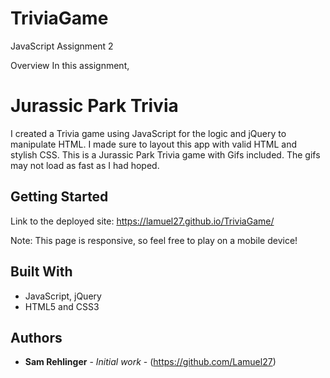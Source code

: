 # TriviaGame
JavaScript Assignment 2



Overview
In this assignment, 
# Jurassic Park Trivia

I created a Trivia game using JavaScript for the logic and jQuery to manipulate HTML. I made sure to layout this app with valid HTML and stylish CSS.
This is a Jurassic Park Trivia game with Gifs included.
The gifs may not load as fast as I had hoped.

## Getting Started

Link to the deployed site:
https://lamuel27.github.io/TriviaGame/

Note: This page is responsive, so feel free to play on a mobile device!

## Built With

* JavaScript, jQuery
* HTML5 and CSS3


## Authors

* **Sam Rehlinger** - *Initial work* - (https://github.com/Lamuel27)
